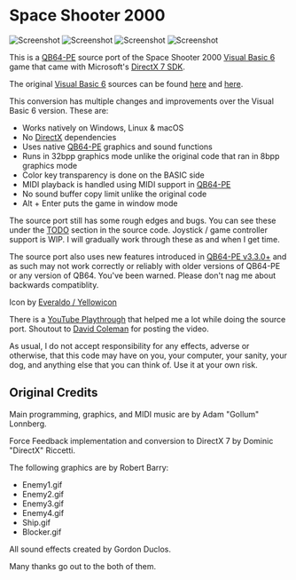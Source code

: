 # Space Shooter 2000

![Screenshot](screenshots/screenshot1.png)
![Screenshot](screenshots/screenshot2.png)
![Screenshot](screenshots/screenshot3.png)
![Screenshot](screenshots/screenshot4.png)

This is a [QB64-PE](https://github.com/QB64-Phoenix-Edition/QB64pe) source port of the Space Shooter 2000 [Visual Basic 6](https://winworldpc.com/product/microsoft-visual-bas/60) game that came with Microsoft's [DirectX 7 SDK](https://github.com/oxiKKK/dx7sdk).

The original [Visual Basic 6](https://winworldpc.com/product/microsoft-visual-bas/60) sources can be found [here](https://github.com/oxiKKK/dx7sdk/tree/main/dx7sdk-700.1/samples/multimedia/vbsamples/dxmisc/src/spaceshooter) and [here](https://github.com/orbitersim/orbiter/tree/main/Extern/mssdk_dx7/samples/Multimedia/VBSamples/DXMisc/src/SpaceShooter).

This conversion has multiple changes and improvements over the Visual Basic 6 version. These are:

- Works natively on Windows, Linux & macOS
- No [DirectX](https://en.wikipedia.org/wiki/DirectX) dependencies
- Uses native [QB64-PE](https://github.com/QB64-Phoenix-Edition/QB64pe) graphics and sound functions
- Runs in 32bpp graphics mode unlike the original code that ran in 8bpp graphics mode
- Color key transparency is done on the BASIC side
- MIDI playback is handled using MIDI support in [QB64-PE](https://github.com/QB64-Phoenix-Edition/QB64pe)
- No sound buffer copy limit unlike the original code
- Alt + Enter puts the game in window mode

The source port still has some rough edges and bugs. You can see these under the [TODO](https://github.com/a740g/SpaceShooter2K/blob/master/SpaceShooter2k.bas#L7) section in the source code. Joystick / game controller support is WIP. I will gradually work through these as and when I get time.

The source port also uses new features introduced in [QB64-PE v3.3.0+](https://github.com/QB64-Phoenix-Edition/QB64pe/releases) and as such may not work correctly or reliably with older versions of QB64-PE or any version of QB64. You've been warned. Please don't nag me about backwards compatiblity.

Icon by [Everaldo / Yellowicon](https://iconarchive.com/artist/everaldo.html)

There is a [YouTube Playthrough](https://www.youtube.com/watch?v=LnUwmS-mYPA) that helped me a lot while doing the source port. Shoutout to [David Coleman](https://www.youtube.com/user/TheFieryDreamer) for posting the video.

As usual, I do not accept responsibility for any effects, adverse or otherwise, that this code may have on you, your computer, your sanity, your dog, and anything else that you can think of. Use it at your own risk.

## Original Credits

Main programming, graphics, and MIDI music are by Adam "Gollum" Lonnberg.

Force Feedback implementation and conversion to DirectX 7 by Dominic "DirectX" Riccetti.

The following graphics are by Robert Barry:

- Enemy1.gif
- Enemy2.gif
- Enemy3.gif
- Enemy4.gif
- Ship.gif
- Blocker.gif

All sound effects created by Gordon Duclos.

Many thanks go out to the both of them.
